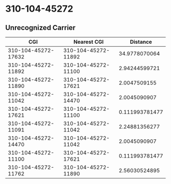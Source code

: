 # 310-104-45272
## Unrecognized Carrier


| CGI | Nearest CGI | Distance |
|-----|-------------|----------|
| 310-104-45272-17632 | 310-104-45272-11892 | 34.9778070064 |
| 310-104-45272-11892 | 310-104-45272-11100 | 2.94244599721 |
| 310-104-45272-11890 | 310-104-45272-17621 | 2.0047509155 |
| 310-104-45272-11042 | 310-104-45272-14470 | 2.0045090907 |
| 310-104-45272-17621 | 310-104-45272-11100 | 0.111993781477 |
| 310-104-45272-11091 | 310-104-45272-11042 | 2.24881356277 |
| 310-104-45272-14470 | 310-104-45272-11042 | 2.0045090907 |
| 310-104-45272-11100 | 310-104-45272-17621 | 0.111993781477 |
| 310-104-45272-11762 | 310-104-45272-11890 | 2.56030524895 |
